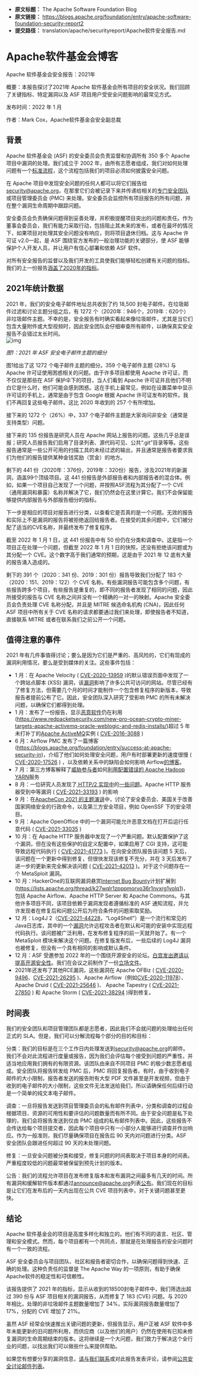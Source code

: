 - **原文标题：** The Apache Software Foundation Blog
- **原文链接：** https://blogs.apache.org/foundation/entry/apache-software-foundation-security-report2
- **提交路径：** translation/apache/securityreport/Apache软件安全报告.md

# Apache软件基金会博客
Apache 软件基金会安全报告：2021年

概要：本报告探讨了2021年 Apache 软件基金会所有项目的安全状况。我们回顾了关键指标、特定漏洞以及 ASF 项目用户受安全问题影响的最常见方式。

发布时间：2022 年 1 月

作者：Mark Cox，Apache软件基金会安全副总裁

## 背景

 Apache 软件基金会 (ASF) 的安全委员会负责监督和协调所有 350 多个 Apache 项目中漏洞的处理。我们成立于 2002 年，由所有志愿者组成，我们对如何处理问题有一个[标准流程](https://s.apache.org/cveprocess)，这个流程包括我们的项目必须如何披露安全问题。

在 Apache 项目中发现安全问题的任何人都可以将它们报告给 security@apache.org，在那里它们会被记录下来并传递给相关的[专门安全团队](https://apache.org/security/projects.html)或项目管理委员会 (PMC) 来处理。安全委员会监控所有项目报告的所有问题，并在整个漏洞生命周期中跟踪问题。  

安全委员会负责确保问题得到妥善处理，并积极提醒项目突出的问题和责任。作为董事会委员会，我们有能力采取行动，包括阻止其未来的发布，或者在最坏的情况下，如果项目对处理其安全问题没有响应，则将项目退休归档。这与 Apache 许可证 v2.0一起，是 ASF 围绕官方发布的一般治理功能的关键部分，使 ASF 能够保护个人开发人员，并让用户有信心部署和依赖 ASF 软件。  

对所有安全报告的监督以及我们开发的工具使我们能够轻松创建有关问题的指标。我们的上一份报告[涵盖了2020年的指标](https://blogs.apache.org/foundation/entry/apache-software-foundation-security-report1)。

## 2021年统计数据

2021 年，我们的安全电子邮件地址总共收到了约 18,500 封电子邮件。在垃圾邮件过滤和讨论主题分组之后，有 1272 个（2020年：946个，2019年：620个）非垃圾邮件主题。不幸的是，安全报告有时确实看起来像垃圾邮件，尤其是当它们包含大量附件或大型视频时，因此安全团队会仔细审查所有邮件，以确保真实安全报告不会错过太长时间。  
![img](https://lh4.googleusercontent.com/JkcSHlIicN0zI32I7IObMaAMJKNhGiOyIONHk2PpOTjNH2xO69iLKhx57es3x4wwTlHvF1mXt1o-OVXiFHQ647vjhxsp6XQ_bkL6F4Kl3zcwwz43H2C4DxihbFvUZ5rWPc7e-CgS)

*图1：2021 年 ASF 安全电子邮件主题的细分*

图1给出了这 1272 个电子邮件主题的细分。359 个电子邮件主题 (28%) 与 Apache 许可证使用困惑相关的问题。由于许多项目都使用 Apache 许可证，而不仅仅是那些在 ASF 保护伞下的项目，当人们看到 Apache 许可证并且他们不明白它是什么时，他们可能会感到困惑。这在手机上最常见，例如在设置菜单中显示许可证的手机上，通常是由于包含 Google 根据 Apache 许可证发布的软件。我们不再回复这些电子邮件。这比 2020 年收到的 257 个有所增加。

接下来的 1272 个（26%）中，337 个电子邮件主题是大家询问非安全（通常是支持类型）问题。

接下来的 135 份报告是研究人员在 Apache 网站上报告的问题。这些几乎总是误报；研究人员报告我们启用了目录列表、源代码可见、公共“.git”目录等等。这些报告通常是一些公开可用的扫描工具的未经过滤的输出，并且通常是报告者要求我们为他们的报告提供某种金钱奖励（赏金）的地方。

剩下的 441 份（2020年：376份，2019年：320份）报告，涉及2021年的新漏洞，涵盖99个顶级项目。这 441 份报告是外部报告者和内部报告者的混合体。例如，如果一个项目自己发现了一个问题，并按照ASF流程为其分配了一个 CVE（通用漏洞和暴露）名称并解决了它，我们仍然会在这里计算它。我们不会保留能够提供内部报告与外部报告细分的指标。   

下一步是相应的项目对报告进行分类，以查看它是否真的是一个问题。无效的报告和实际上不是漏洞的报告将被拒绝返回给报告者。在接受的其余问题中，它们被分配了适当的CVE名称，并最终发布了修复程序。

截至 2022 年 1 月 1 日，这 441 份报告中有 50 份仍在分类和调查中。这是指一个项目正在处理一个问题，但截至 2022 年 1 月 1 日的快照，还没有拒绝该问题或为其分配一个 CVE。这个数字高于我们通常的预期，这是由于 2021 年 12 底有大量的报告涌入造成的。

剩下的 391 个（2020：341 份、2019：301 份）报告导致我们分配了 183 个（2020：151、2019：122）个 CVE 名称。有些漏洞报告可能包含多个问题，有些报告跨多个项目，有些报告是重复的，即不同的报告者发现了相同的问题，因此所接受的报告与 CVE 名称之间并没有一个精确的一对一的映射。Apache 安全委员会负责处理 CVE 名称分配，并且是 MITRE 候选命名机构 (CNA)，因此任何 ASF 项目中所有关于 CVE 名称的请求都要通过我们来处理，即使报告者不知道，直接联系 MITRE 或者在联系我们之前公开一个问题。

## 值得注意的事件

2021 年有几件事值得讨论；要么是因为它们是严重的、高风险的，它们有现成的漏洞利用情况，要么是受到媒体的关注。这些事件包括：  

- 1 月：在 Apache Velocity ( [CVE-2020-13959](https://cve.mitre.org/cgi-bin/cvename.cgi?name=CVE-2020-13959) )的默认错误页面中发现了一个跨站点脚本 (XSS) 漏洞，该[漏洞](https://cve.mitre.org/cgi-bin/cvename.cgi?name=CVE-2020-13959)影响了许多公共可访问的网站。尽管已经有了修复方法，但需要几个月的时间才能制作一个包含修复程序的新版本，导致报告者提前公布了它。因此，安全团队深入研究了受影响 PMC 的所有未解决问题，以确保它们都得到处理。
- 1 月：发布了一份报告，显示[恶意软件](https://www.redpacketsecurity.com/new-pro-ocean-crypto-miner-targets-apache-activemq-oracle-weblogic-and-redis-installs/)仍在利用(https://www.redpacketsecurity.com/new-pro-ocean-crypto-miner-targets-apache-activemq-oracle-weblogic-and-redis-installs/)超过 5 年未打补丁的[Apache ActiveMQ](https://www.redpacketsecurity.com/new-pro-ocean-crypto-miner-targets-apache-activemq-oracle-weblogic-and-redis-installs/)实例 ( [CVE-2016-3088](https://cve.mitre.org/cgi-bin/cvename.cgi?name=CVE-2016-3088) )
- 6 月：Airflow PMC 发布了一篇博客(https://blogs.apache.org/foundation/entry/success-at-apache-security-in)，介绍了他们如何处理安全问题，用户有时部署更新的速度很慢 ( [CVE-2020-17526](https://cve.mitre.org/cgi-bin/cvename.cgi?name=cve-2020-17526) ) ，以及依赖关系中的缺陷会如何影响 Airflow[的博客](https://cve.mitre.org/cgi-bin/cvename.cgi?name=cve-2020-17526)。
- 7 月：第三方博客解释了[威胁参与者](https://www.trendmicro.com/en_us/research/21/g/threat-actors-exploit-misconfigured-apache-hadoop-yarn.html)如何[利用配置错误的 Apache Hadoop YARN](https://www.trendmicro.com/en_us/research/21/g/threat-actors-exploit-misconfigured-apache-hadoop-yarn.html)服务
- 8 月：一位研究人员发现了[ HTTP/2 实现中](https://portswigger.net/research/http2)的[一些问题](https://portswigger.net/research/http2)。Apache HTTP 服务器受到中等漏洞 ( [CVE-2021-33193](https://cve.mitre.org/cgi-bin/cvename.cgi?name=CVE-2021-33193) ) 的影响
- 9 月：在[ApacheCon 2021 的主题演讲](https://www.youtube.com/watch?v=1bExbql_-AI)中，讨论了安全委员会、美国关于改善国家网络安全的行政命令，以及第三方安全项目，例如 OpenSSF 下的安全项目。
- 9 月：Apache OpenOffice 中的一个漏洞可能允许恶意文档在打开后运行任意代码 ( [CVE-2021-33035](https://cve.mitre.org/cgi-bin/cvename.cgi?name=2021-33035) )
- 10 月：在 Apache HTTP 服务器中发现了一个严重问题。默认配置保护了这个漏洞，但在没有这些保护的自定义配置中，如果启用了 CGI 支持，这可能导致远程代码执行 ( [CVE-2021-41773](https://cve.mitre.org/cgi-bin/cvename.cgi?name=CVE-2021-41773) )。在向安全团队报告该问题 5 天后，该问题在一个更新中得到修复，但很快发现该修复不充分，并在 3 天后发布了进一步的更新来完全解决该问题 ( [CVE-2021-42013](https://cve.mitre.org/cgi-bin/cvename.cgi?name=CVE-2021-42013) )。对于这个问题存在一个 MetaSploit 漏洞。
- 10 月：HackerOne的互联网漏洞悬赏[Internet Bug Bounty](https://hackerone.com/ibb)计划扩展到(https://lists.apache.org/thread/k27wqlr1zpppmorvo36r1nvxrg1yolq1)，包括 Apache Airflow、Apache HTTP Server 和 Apache Commons。与其他许多项目不同，该项目依赖于漏洞发现者遵循标准的 ASF 通知流程，并允许发现者在修复后和问题公开后为符合条件的问题索取奖励。
- 12 月：Log4J 2（[CVE-2021-44228](https://cve.mitre.org/cgi-bin/cvename.cgi?name=CVE-2021-44228)，“Log4Shell”）是一个流行和常见的Java日志库，其中的一个[漏洞](https://cve.mitre.org/cgi-bin/cvename.cgi?name=CVE-2021-44228)允许远程攻击者在默认和可能的安装中实现远程代码执行。该问题被广泛利用，在发布修复程序的前一天就开始了。有一个 MetaSploit 模块来解决这个问题。在修复版发布后，一些后续的 Log4J 漏洞也被修复，但没有一个具有相同的影响或默认条件。  
- 12 月：ASF 受邀参加 2022 年的一个围绕开源安全的论坛。[白宫发出邀请以提高开源安全性](https://www.bloomberg.com/news/articles/2021-12-23/white-house-extends-invitation-to-improve-open-source-security)。我们在会议之前制作了一份[立场文件](https://cwiki.apache.org/confluence/display/COMDEV/Position+Paper)。
- 2021年还发布了其他RCE漏洞，这些漏洞在 Apache OFBiz ( [CVE-2020-9496](https://cve.mitre.org/cgi-bin/cvename.cgi?name=CVE-2020-9496)、[CVE-2021-26295](https://cve.mitre.org/cgi-bin/cvename.cgi?name=CVE-2021-26295) )、Apache Airflow（例如[CVE-2020-11978](https://cve.mitre.org/cgi-bin/cvename.cgi?name=CVE-2020-11978)）、Apache Druid ( [CVE-2021-25646](https://cve.mitre.org/cgi-bin/cvename.cgi?name=CVE-2021-25646) )、 Apache Tapestry ( [CVE-2021-27850](https://cve.mitre.org/cgi-bin/cvename.cgi?name=CVE-2021-27850) ) 和 Apache Storm ( [CVE-2021-38294](https://cve.mitre.org/cgi-bin/cvename.cgi?name=CVE-2021-38294) )得到修复。

## 时间表

我们的安全团队和项目管理团队都是志愿者，因此我们不会就问题的处理给出任何正式的 SLA。但是，我们可以分解流程每个部分的目的和目标：

分类：我们的目标是在三个工作日内处理发送到[security@apache.org](mailto:security@apache.org)的邮件。我们不会对此流程进行度量或报告，因为我们会评估每个接受到问题的严重性，并适当地应用我们拥有的有限资源。该团队由来自不同项目 PMC 的极少数志愿者组成。安全团队将报告转发给 PMC 后，PMC 将回复报告者。有时，由于收到电子邮件的大小限制，报告者发送的报告附有大型 PDF 文件甚至是开发视频，但由于收到的电子邮件的大小限制，这些文件无法发送给我们，所以请确保任何后续行动是一个简单的纯文本电子邮件。

调查：一旦将报告发送到项目管理委员会的私有邮件列表中，分类和调查的过程会根据项目、资源的可用性和要评估的问题数量而有所不同。由于安全问题是私下处理的，我们会将报告发送到仅由 PMC 组成的私有邮件列表中。因此，这些报告不会传达给每个项目提交者，因此每个项目中只有一小部分人能够进行调查并作出响应。作为一般准则，我们尽量确保项目在报告后 90 天内对问题进行分类。ASF 安全团队会跟进任何超过 90 天的未处理问题。

修复：一旦安全问题被分类和接受，修复问题的时间表取决于项目本身的时间表。严重程度较低的问题最常被保留到预先计划的版本。  

公告：我们的流程允许项目在发布修复版本和发布漏洞之间最多有几天的时间。所有漏洞和缓解软件版本都通过[announce@apache.org](mailto:announce@apache.org)列表[公布](mailto:announce@apache.org)。我们现在的目标是让它们在发布后的一天内出现在公共 CVE 项目列表中，对于关键问题甚至更快。

## 结论

Apache 软件基金会的项目是高度多样化和独立的。他们有不同的语言、社区、管理和安全模式。然而，每个项目都有一个共同点，那就是在处理报告的安全问题时有一个一致的流程。 

ASF 安全委员会与项目团队、社区和报告者密切合作，以确保问题得到快速、正确的处理。这种负责任的监督是 The Apache Way 的一项原则，有助于确保Apache软件的稳定性和可信赖性。

该报告提供了 2021 年的指标，显示从收到的18500封电子邮件中，我们筛选出超过 390 份与 ASF 项目相关的漏洞报告，从而修复了 183 (CVE) 问题。与 2020 年相比，处理的非垃圾邮件主题数量增加了 34%，实际漏洞报告数量增加了 17%，分配的 CVE 增加了 21%。

虽然 ASF 经常会快速推出关键问题的更新，但报告显示，用户正被 ASF 软件中多年未能更新的旧问题所利用，而供应商（以及他们的用户）仍然在使用有已知未修复漏洞的生命周期结束的版本。这将继续是一个大问题，我们致力于解决这个全行业的问题，以找出我们可以做些什么来提供帮助。

如果您有想要分享的漏洞信息，[请与我们联系](http://apache.org/security/#reporting-a-vulnerability)或对此报告发表评论，请参阅[公共安全讨论邮件列表](https://lists.apache.org/list.html?security-discuss@community.apache.org)。
